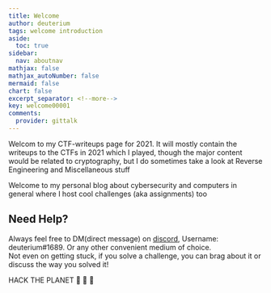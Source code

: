 ```yaml
---
title: Welcome
author: deuterium
tags: welcome introduction
aside:
  toc: true
sidebar:
  nav: aboutnav
mathjax: false
mathjax_autoNumber: false
mermaid: false
chart: false
excerpt_separator: <!--more-->
key: welcome00001
comments:
  provider: gittalk
---
```


Welcom to my CTF-writeups page for 2021. It will mostly contain the writeups to the CTFs in 2021 which I played, though the major
content would be related to cryptography, but I do sometimes take a look at Reverse Engineering and Miscellaneous stuff

Welcome to my personal blog about cybersecurity and computers in general where I host cool challenges (aka assignments) too
<!--more-->

## Need Help?
Always feel free to DM(direct message) on [discord](https://discord.com/new), Username: deuterium#1689.
Or any other convenient medium of choice.  
Not even on getting stuck, if you solve a challenge, you can brag about it or discuss the way you solved it! 

HACK THE PLANET :metal: :metal: :metal:



